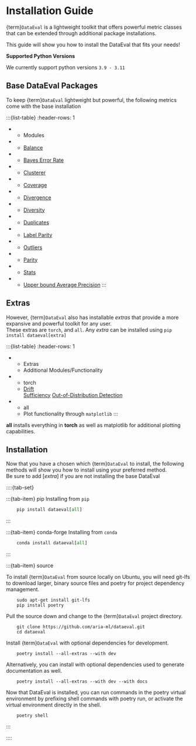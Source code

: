 # Installation Guide

{term}`DataEval` is a lightweight toolkit that offers powerful metric classes that can be extended through additional package installations.

This guide will show you how to install the DataEval that fits your needs!

**Supported Python Versions**

We currently support python versions ``3.9 - 3.11``


## Base DataEval Packages


To keep {term}`DataEval` lightweight but powerful, the following metrics come with the base installation

:::{list-table}
:header-rows: 1

* - Modules
* - [Balance](concepts/Balance.md)
* - [Bayes Error Rate](concepts/BER.md)
* - [Clusterer](concepts/Clusterer.md)
* - [Coverage](concepts/Coverage.md)
* - [Divergence](concepts/Divergence.md)
* - [Diversity](concepts/Diversity.md)
* - [Duplicates](concepts/Duplicates.md)
* - [Label Parity](concepts/LabelParity.md)
* - [Outliers](concepts/Outliers.md)
* - [Parity](concepts/Parity.md)
* - [Stats](concepts/Stats.md)
* - [Upper bound Average Precision](concepts/UAP.md)
:::

## Extras

However, {term}`DataEval` also has installable *extras* that provide a more expansive and powerful toolkit for any user.  \
These extras are `torch`, and `all`. Any *extra* can be installed using `pip install dataeval[extra]`

:::{list-table}
:header-rows: 1

* - Extras
  - Additional Modules/Functionality
* - torch
  - [Drift](concepts/Drift.md)  
    [Sufficiency](concepts/Sufficiency.md)
    [Out-of-Distribution Detection](concepts/OOD.md)
* - all
  - Plot functionality through `matplotlib`
:::

**all** installs everything in **torch** as well as matplotlib for additional plotting capabilities.

## Installation

Now that you have a chosen which {term}`DataEval` to install, the following methods will show you how to install using your preferred method. \
Be sure to add [*extra*] if you are not installing the base DataEval 

::::{tab-set}

:::{tab-item} pip
Installing from `pip` 
```python
    pip install dataeval[all]
```
:::

:::{tab-item} conda-forge
Installing from `conda`
```python
    conda install dataeval[all]
```
:::

:::{tab-item} source

To install {term}`DataEval` from source locally on Ubuntu, you will need git-lfs to download larger, binary source files and poetry for project dependency management.

```pycon
    sudo apt-get install git-lfs
    pip install poetry
```

Pull the source down and change to the {term}`DataEval` project directory.

```pycon
    git clone https://github.com/aria-ml/dataeval.git
    cd dataeval
```

Install {term}`DataEval` with optional dependencies for development.

```pycon
    poetry install --all-extras --with dev
```

Alternatively, you can install with optional dependencies used to generate documentation as well.

```pycon
    poetry install --all-extras --with dev --with docs
```

Now that DataEval is installed, you can run commands in the poetry virtual environment by prefixing shell commands with poetry run, or activate the virtual environment directly in the shell.

```pycon
    poetry shell
```
:::

::::

<!-- code languages for text found at https://pygments.org/languages/ -->